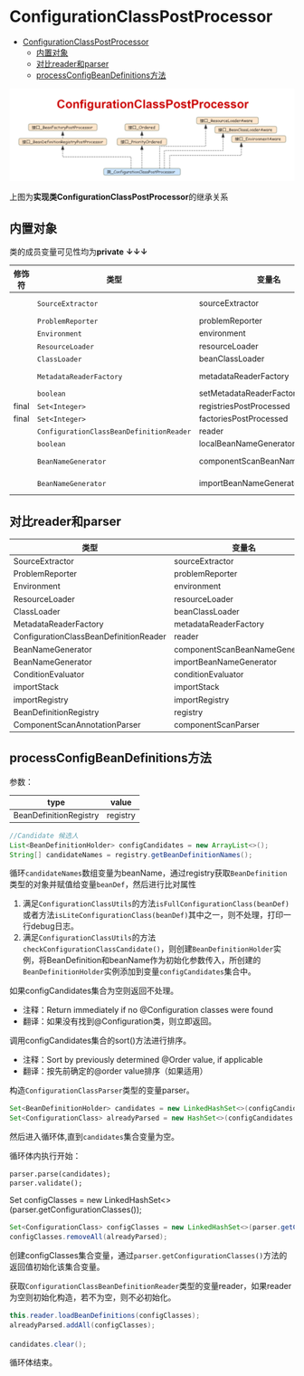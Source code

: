 # ConfigurationClassPostProcessor

<!-- TOC -->

- [ConfigurationClassPostProcessor](#configurationclasspostprocessor)
  - [内置对象](#%E5%86%85%E7%BD%AE%E5%AF%B9%E8%B1%A1)
  - [对比reader和parser](#%E5%AF%B9%E6%AF%94reader%E5%92%8Cparser)
  - [processConfigBeanDefinitions方法](#processconfigbeandefinitions%E6%96%B9%E6%B3%95)

<!-- /TOC -->

![ae](../img/ConfigurationClassPostProcessor.png)

上图为**实现类ConfigurationClassPostProcessor**的继承关系

## 内置对象

类的成员变量可见性均为**private** **↓↓↓**

| 修饰符 | 类型  | 变量名 | 默认值
---|---|---|---
|| `SourceExtractor` | sourceExtractor | new PassThroughSourceExtractor()
|| `ProblemReporter` | problemReporter | new FailFastProblemReporter()
|| `Environment` | environment | 
|| `ResourceLoader` |  resourceLoader | new DefaultResourceLoader()
|| `ClassLoader` |  beanClassLoader | ClassUtils.getDefaultClassLoader()
|| `MetadataReaderFactory` |  metadataReaderFactory | new CachingMetadataReaderFactory()
|| `boolean` |  setMetadataReaderFactoryCalled | false
|final | `Set<Integer>` |  registriesPostProcessed  | `new HashSet<>()`
|final | `Set<Integer>` |  factoriesPostProcessed | `new HashSet<>()`
|| `ConfigurationClassBeanDefinitionReader` |  reader | 
|| `boolean` |  localBeanNameGeneratorSet| false
|| `BeanNameGenerator` |  componentScanBeanNameGenerator | new AnnotationBeanNameGenerator()
|| `BeanNameGenerator` |  importBeanNameGenerator | new AnnotationBeanNameGenerator()

## 对比reader和parser

| 类型  | 变量名 |ConfigurationClassPostProcessor| reader | parser
---|---|---|---|---
| SourceExtractor | sourceExtractor |√|√|
| ProblemReporter | problemReporter |√| |√
| Environment | environment |√| √|√
| ResourceLoader |  resourceLoader |√|√|√
| ClassLoader |  beanClassLoader |√| |
| MetadataReaderFactory |  metadataReaderFactory |√| |√
| ConfigurationClassBeanDefinitionReader |  reader |√| |
| BeanNameGenerator |  componentScanBeanNameGenerator |√| |
| BeanNameGenerator |  importBeanNameGenerator |√|√|
| ConditionEvaluator |  conditionEvaluator ||√|√|
|importStack|importStack|||√|
|importRegistry|importRegistry||√||
|BeanDefinitionRegistry|registry||√|√|
|ComponentScanAnnotationParser|componentScanParser|||√


## processConfigBeanDefinitions方法

参数：

| type  |  value | 
|---|---|
| BeanDefinitionRegistry  | registry  |

``` java
//Candidate 候选人
List<BeanDefinitionHolder> configCandidates = new ArrayList<>();
String[] candidateNames = registry.getBeanDefinitionNames();
```

循环`candidateNames`数组变量为beanName，通过registry获取`BeanDefinition`类型的对象并赋值给变量`beanDef`，然后进行比对属性

1. 满足`ConfigurationClassUtils`的方法`isFullConfigurationClass(beanDef)`或者方法`isLiteConfigurationClass(beanDef)`其中之一，则不处理，打印一行debug日志。
2. 满足`ConfigurationClassUtils`的方法`checkConfigurationClassCandidate()`，则创建`BeanDefinitionHolder`实例，将BeanDefinition和beanName作为初始化参数传入，所创建的`BeanDefinitionHolder`实例添加到变量`configCandidates`集合中。

如果configCandidates集合为空则返回不处理。
- 注释：Return immediately if no @Configuration classes were found
- 翻译：如果没有找到@Configuration类，则立即返回。
  
调用configCandidates集合的sort()方法进行排序。
- 注释：Sort by previously determined @Order value, if applicable
- 翻译：按先前确定的@order value排序（如果适用）

构造`ConfigurationClassParser`类型的变量parser。

``` java
Set<BeanDefinitionHolder> candidates = new LinkedHashSet<>(configCandidates);
Set<ConfigurationClass> alreadyParsed = new HashSet<>(configCandidates.size());
```

然后进入循环体,直到`candidates`集合变量为空。

循环体内执行开始：

```
parser.parse(candidates);
parser.validate();
```
Set<ConfigurationClass> configClasses = new LinkedHashSet<>(parser.getConfigurationClasses());


``` java
Set<ConfigurationClass> configClasses = new LinkedHashSet<>(parser.getConfigurationClasses());
configClasses.removeAll(alreadyParsed);
```
创建configClasses集合变量，通过`parser.getConfigurationClasses()`方法的返回值初始化该集合变量。

获取`ConfigurationClassBeanDefinitionReader`类型的变量reader，如果reader为空则初始化构造，若不为空，则不必初始化。

``` java
this.reader.loadBeanDefinitions(configClasses);
alreadyParsed.addAll(configClasses);

candidates.clear();
```

循环体结束。